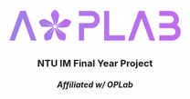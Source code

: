 <h1 align="center">
  <br/>
  <a href="http://oplab.im.ntu.edu.tw"><img src="aoplab_logo.png" alt="orchid-mahjong" width="300"/></a>
  <br/>
</h1>


<h3 align="center">NTU IM Final Year Project</h3>
<h5 align="center">Affiliated w/ OPLab</h5>
